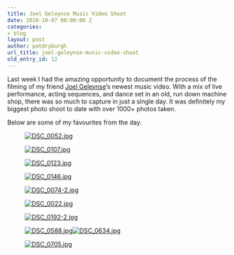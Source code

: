 ```yaml
---
title: Joel Geleynse Music Video Shoot
date: 2010-10-07 00:00:00 Z
categories:
- blog
layout: post
author: patdryburgh
url_title: joel-geleynse-music-video-shoot
old_entry_id: 12
---
```


Last week I had the amazing opportunity to document the process of the filming of my friend <a href="http://www.myspace.com/joelgeleynse">Joel Geleynse</a>’s newest music video. With a mix of live performance, acting sequences, and dance set in an old, run down machine shop, there was so much to capture in just a single day. It was definitely my biggest photo shoot to date with over 1000+ photos&nbsp;taken.

Below are some of my favourites from the&nbsp;day.


<figure class="extra-wide">
  <a href="http://www.flickr.com/photos/7544495@N02/5055288892" title="View 'DSC_0052.jpg' on Flickr.com"><img border="0" alt="DSC_0052.jpg" src="http://farm5.static.flickr.com/4112/5055288892_d9746c24d6_b.jpg"></a>
</figure>

<figure class="extra-wide">
  <a href="http://www.flickr.com/photos/7544495@N02/5054676383" title="View 'DSC_0107.jpg' on Flickr.com"><img border="0" alt="DSC_0107.jpg" src="http://farm5.static.flickr.com/4147/5054676383_80eb0a9d06_b.jpg"></a>
</figure>

<figure class="extra-wide">
  <a href="http://www.flickr.com/photos/7544495@N02/5055299012" title="View 'DSC_0123.jpg' on Flickr.com"><img border="0" alt="DSC_0123.jpg" src="http://farm5.static.flickr.com/4083/5055299012_60ce419228_b.jpg"></a>
</figure>

<figure class="extra-wide">
  <a href="http://www.flickr.com/photos/7544495@N02/5055305430" title="View 'DSC_0146.jpg' on Flickr.com"><img border="0" alt="DSC_0146.jpg" src="http://farm5.static.flickr.com/4130/5055305430_902969ef65_b.jpg"></a>
</figure>

<figure class="extra-wide">
  <a href="http://www.flickr.com/photos/7544495@N02/5055365356" title="View 'DSC_0074-2.jpg' on Flickr.com"><img border="0" alt="DSC_0074-2.jpg" src="http://farm5.static.flickr.com/4150/5055365356_498f097dfb_b.jpg"></a>
</figure>

<figure class="extra-wide">
  <a href="http://www.flickr.com/photos/7544495@N02/5054664663" title="View 'DSC_0022.jpg' on Flickr.com"><img border="0" alt="DSC_0022.jpg" src="http://farm5.static.flickr.com/4112/5054664663_0e23a27ac0_b.jpg"></a>
</figure>

<figure class="extra-wide">
  <a href="http://www.flickr.com/photos/7544495@N02/5054754059" title="View 'DSC_0192-2.jpg' on Flickr.com"><img border="0" alt="DSC_0192-2.jpg" src="http://farm5.static.flickr.com/4088/5054754059_0573c51a70_b.jpg"></a>
</figure>

<figure class="extra-wide">
  <a href="http://www.flickr.com/photos/7544495@N02/5055394342" title="View 'DSC_0588.jpg' on Flickr.com"><img border="0" alt="DSC_0588.jpg" src="http://farm5.static.flickr.com/4090/5055394342_81c3660981_b.jpg"></a><a href="http://www.flickr.com/photos/7544495@N02/5055395222" title="View 'DSC_0634.jpg' on Flickr.com"><img border="0" alt="DSC_0634.jpg" src="http://farm5.static.flickr.com/4126/5055395222_45283a017f_b.jpg"></a>
</figure>

<figure class="extra-wide">
  <a href="http://www.flickr.com/photos/7544495@N02/5055399344" title="View 'DSC_0705.jpg' on Flickr.com"><img border="0" alt="DSC_0705.jpg" src="http://farm5.static.flickr.com/4147/5055399344_5ccb54ff9f_b.jpg"></a>
</figure>